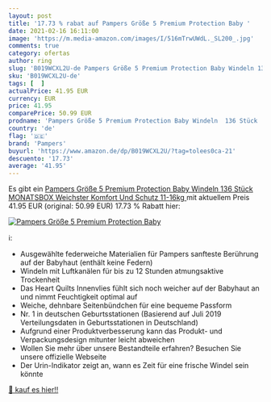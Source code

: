 ```yaml
---
layout: post
title: '17.73 % rabat auf Pampers Größe 5 Premium Protection Baby '
date: 2021-02-16 16:11:00
image: 'https://m.media-amazon.com/images/I/516mTrwUWdL._SL200_.jpg'
comments: true
category: ofertas
author: ring
slug: 'B019WCXL2U-de Pampers Größe 5 Premium Protection Baby Windeln 136 Stück...'
sku: 'B019WCXL2U-de'
tags: [  ]
actualPrice: 41.95 EUR
currency: EUR
price: 41.95
comparePrice: 50.99 EUR
prodname: 'Pampers Größe 5 Premium Protection Baby Windeln  136 Stück  MONATSBOX  Weichster Komfort Und Schutz  11-16kg '
country: 'de'
flag: '🇩🇪'
brand: 'Pampers'
buyurl: 'https://www.amazon.de/dp/B019WCXL2U/?tag=tolees0ca-21'
descuento: '17.73'
average: '41.95'
---
```


Es gibt ein [Pampers Größe 5 Premium Protection Baby Windeln  136 Stück  MONATSBOX  Weichster Komfort Und Schutz  11-16kg ](https://www.amazon.de/dp/B019WCXL2U/?tag=tolees0ca-21) mit aktuellem Preis 41.95 EUR (original: 50.99 EUR) 17.73 % Rabatt hier:

[![Pampers Größe 5 Premium Protection Baby ](https://m.media-amazon.com/images/I/516mTrwUWdL._SL200_.jpg)](https://www.amazon.de/dp/B019WCXL2U/?tag=tolees0ca-21)

ℹ️:

- Ausgewählte federweiche Materialien für Pampers sanfteste Berührung auf der Babyhaut (enthält keine Federn)
- Windeln mit Luftkanälen für bis zu 12 Stunden atmungsaktive Trockenheit
- Das Heart Quilts Innenvlies fühlt sich noch weicher auf der Babyhaut an und nimmt Feuchtigkeit optimal auf
- Weiche, dehnbare Seitenbündchen für eine bequeme Passform
- Nr. 1 in deutschen Geburtsstationen (Basierend auf Juli 2019 Verteilungsdaten in Geburtsstationen in Deutschland)
- Aufgrund einer Produktverbesserung kann das Produkt- und Verpackungsdesign mitunter leicht abweichen
- Wollen Sie mehr über unsere Bestandteile erfahren? Besuchen Sie unsere offizielle Webseite
- Der Urin-Indikator zeigt an, wann es Zeit für eine frische Windel sein könnte

[🛒 kauf es hier!!](https://www.amazon.de/dp/B019WCXL2U/?tag=tolees0ca-21)
